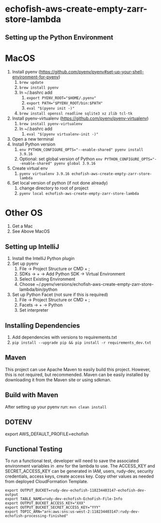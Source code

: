 # echofish-aws-create-empty-zarr-store-lambda

## Setting up the Python Environment

# MacOS
  1. Install pyenv (https://github.com/pyenv/pyenv#set-up-your-shell-environment-for-pyenv)
     1. ```brew update```
     2. ```brew install pyenv```
     3. In ~/.bashrc add
        1. ```export PYENV_ROOT="$HOME/.pyenv"```
        2. ```export PATH="$PYENV_ROOT/bin:$PATH"```
        3. ```eval "$(pyenv init -)"```
     4. ```brew install openssl readline sqlite3 xz zlib tcl-tk```
  2. Install pyenv-virtualenv (https://github.com/pyenv/pyenv-virtualenv)
     1. ```brew install pyenv-virtualenv```
     2. In ~/.bashrc add
         1. ```eval "$(pyenv virtualenv-init -)"```
  3. Open a new terminal
  4. Install Python version
     1. ```env PYTHON_CONFIGURE_OPTS="--enable-shared" pyenv install 3.9.16```
     2. Optional: set global version of Python ```env PYTHON_CONFIGURE_OPTS="--enable-shared" pyenv global 3.9.16```
  5. Create virtual env
     1. ```pyenv virtualenv 3.9.16 echofish-aws-create-empty-zarr-store-lambda```
  6. Set local version of python (if not done already)
     1. change directory to root of project
     2. ```pyenv local echofish-aws-create-empty-zarr-store-lambda```

# Other OS
  1. Get a Mac
  2. See Above MacOS

## Setting up IntelliJ

  1. Install the IntelliJ Python plugin
  2. Set up pyenv
     1. File -> Project Structure or CMD + ;
     2. SDKs -> + -> Add Python SDK -> Virtual Environment
     3. Select Existing Environment
     4. Choose ~/.pyenv/versions/echofish-aws-create-empty-zarr-store-lambda/bin/python
  3. Set up Python Facet (not sure if this is required)
     1. File -> Project Structure or CMD + ;
     2. Facets -> + -> Python 
     3. Set interpreter 

## Installing Dependencies

  1. Add dependencies with versions to requirements.txt
  2. ```pip install --upgrade pip && pip install -r requirements_dev.txt```

## Maven
This project can use Apache Maven to easily build this project.  However, this is not required, but recommended.
Maven can be easily installed by downloading it from the Maven site or using sdkman.

## Build with Maven
After setting up your pyenv run:
```mvn clean install```

## DOTENV
export AWS_DEFAULT_PROFILE=echofish

## Functional Testing
To run a functional test, developer will need to save the associated environment variables in .env for the lambda to
use. The ACCESS_KEY and SECRET_ACCESS_KEY can be generated in IAM, users, rudy-dev, security credentials,
access keys, create access key. Copy other values as needed from deployed CloudFormation Template.
```shell
export OUTPUT_BUCKET=rudy-dev-echofish-118234403147-echofish-dev-output
export TABLE_NAME=rudy-dev-echofish-EchoFish-File-Info
export OUTPUT_BUCKET_ACCESS_KEY="XXX"
export OUTPUT_BUCKET_SECRET_ACCESS_KEY="YYY"
export TOPIC_ARN="arn:aws:sns:us-west-2:118234403147:rudy-dev-echofish-processing-finished"
```
